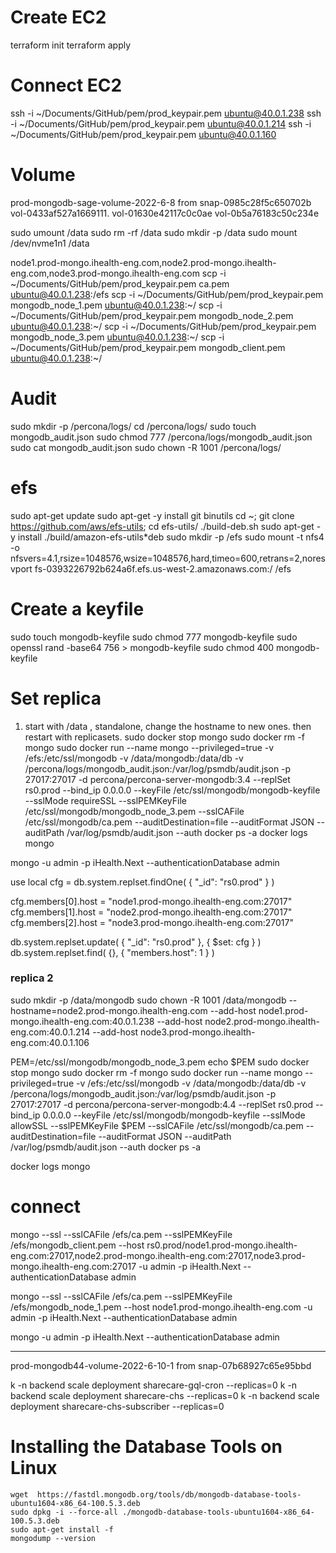 # Create EC2
  terraform init
  terraform apply  

# Connect EC2
  ssh -i ~/Documents/GitHub/pem/prod_keypair.pem ubuntu@40.0.1.238
  ssh -i ~/Documents/GitHub/pem/prod_keypair.pem ubuntu@40.0.1.214
  ssh -i ~/Documents/GitHub/pem/prod_keypair.pem ubuntu@40.0.1.160

# Volume
  prod-mongodb-sage-volume-2022-6-8 from snap-0985c28f5c650702b
  vol-0433af527a1669111.
vol-01630e42117c0c0ae
vol-0b5a76183c50c234e

sudo umount /data
sudo rm -rf /data
sudo mkdir -p /data
sudo mount /dev/nvme1n1 /data


node1.prod-mongo.ihealth-eng.com,node2.prod-mongo.ihealth-eng.com,node3.prod-mongo.ihealth-eng.com
scp  -i ~/Documents/GitHub/pem/prod_keypair.pem ca.pem  ubuntu@40.0.1.238:/efs
scp  -i ~/Documents/GitHub/pem/prod_keypair.pem mongodb_node_1.pem  ubuntu@40.0.1.238:~/
scp  -i ~/Documents/GitHub/pem/prod_keypair.pem mongodb_node_2.pem  ubuntu@40.0.1.238:~/
scp  -i ~/Documents/GitHub/pem/prod_keypair.pem mongodb_node_3.pem  ubuntu@40.0.1.238:~/
scp  -i ~/Documents/GitHub/pem/prod_keypair.pem mongodb_client.pem  ubuntu@40.0.1.238:~/

# Audit
sudo mkdir -p /percona/logs/
cd /percona/logs/
sudo touch mongodb_audit.json
sudo chmod 777 /percona/logs/mongodb_audit.json
sudo cat mongodb_audit.json
sudo chown -R 1001 /percona/logs/ 

# efs
sudo apt-get update
sudo apt-get -y install git binutils
cd ~; git clone https://github.com/aws/efs-utils; cd efs-utils/
./build-deb.sh
sudo apt-get -y install ./build/amazon-efs-utils*deb
sudo mkdir  -p /efs
sudo mount -t nfs4 -o nfsvers=4.1,rsize=1048576,wsize=1048576,hard,timeo=600,retrans=2,noresvport fs-0393226792b624a6f.efs.us-west-2.amazonaws.com:/ /efs


# Create a keyfile
sudo touch  mongodb-keyfile
sudo chmod 777 mongodb-keyfile
sudo openssl rand -base64 756 > mongodb-keyfile
sudo chmod 400  mongodb-keyfile

# Set replica
1. start with /data , standalone, change the hostname to new ones. then restart with replicasets.
sudo docker stop mongo
sudo docker rm -f mongo 
sudo docker run --name mongo --privileged=true -v /efs:/etc/ssl/mongodb -v /data/mongodb:/data/db -v /percona/logs/mongodb_audit.json:/var/log/psmdb/audit.json -p 27017:27017 -d percona/percona-server-mongodb:3.4 --replSet rs0.prod  --bind_ip 0.0.0.0  --keyFile /etc/ssl/mongodb/mongodb-keyfile  --sslMode requireSSL --sslPEMKeyFile /etc/ssl/mongodb/mongodb_node_3.pem --sslCAFile /etc/ssl/mongodb/ca.pem --auditDestination=file --auditFormat JSON --auditPath /var/log/psmdb/audit.json --auth 
docker ps -a
docker logs mongo 


mongo -u admin -p iHealth.Next --authenticationDatabase admin


use local
cfg = db.system.replset.findOne( { "_id": "rs0.prod" } )

cfg.members[0].host = "node1.prod-mongo.ihealth-eng.com:27017"
cfg.members[1].host = "node2.prod-mongo.ihealth-eng.com:27017"
cfg.members[2].host = "node3.prod-mongo.ihealth-eng.com:27017"

db.system.replset.update( { "_id": "rs0.prod" }, { $set: cfg } )
db.system.replset.find( {}, { "members.host": 1 } )

### replica 2 
sudo mkdir -p /data/mongodb
sudo chown -R 1001 /data/mongodb
 --hostname=node2.prod-mongo.ihealth-eng.com  --add-host node1.prod-mongo.ihealth-eng.com:40.0.1.238  --add-host node2.prod-mongo.ihealth-eng.com:40.0.1.214  --add-host node3.prod-mongo.ihealth-eng.com:40.0.1.106

PEM=/etc/ssl/mongodb/mongodb_node_3.pem
echo $PEM
sudo docker stop mongo
sudo docker rm -f mongo 
sudo docker run --name mongo --privileged=true -v /efs:/etc/ssl/mongodb -v /data/mongodb:/data/db -v /percona/logs/mongodb_audit.json:/var/log/psmdb/audit.json -p 27017:27017 -d percona/percona-server-mongodb:4.4 --replSet rs0.prod  --bind_ip 0.0.0.0  --keyFile /etc/ssl/mongodb/mongodb-keyfile  --sslMode allowSSL --sslPEMKeyFile $PEM --sslCAFile /etc/ssl/mongodb/ca.pem --auditDestination=file --auditFormat JSON --auditPath /var/log/psmdb/audit.json --auth 
docker ps -a

docker logs mongo


# connect
mongo --ssl --sslCAFile /efs/ca.pem  --sslPEMKeyFile /efs/mongodb_client.pem --host rs0.prod/node1.prod-mongo.ihealth-eng.com:27017,node2.prod-mongo.ihealth-eng.com:27017,node3.prod-mongo.ihealth-eng.com:27017 -u admin -p iHealth.Next --authenticationDatabase admin

mongo --ssl --sslCAFile /efs/ca.pem  --sslPEMKeyFile /efs/mongodb_node_1.pem --host  node1.prod-mongo.ihealth-eng.com -u admin -p iHealth.Next --authenticationDatabase admin

mongo -u admin -p iHealth.Next --authenticationDatabase admin


------
  prod-mongodb44-volume-2022-6-10-1 from snap-07b68927c65e95bbd

k -n backend scale deployment sharecare-gql-cron --replicas=0
k -n backend scale deployment sharecare-chs   --replicas=0
k -n backend scale deployment sharecare-chs-subscriber   --replicas=0


# Installing the Database Tools on Linux
```
wget  https://fastdl.mongodb.org/tools/db/mongodb-database-tools-ubuntu1604-x86_64-100.5.3.deb
sudo dpkg -i --force-all ./mongodb-database-tools-ubuntu1604-x86_64-100.5.3.deb 
sudo apt-get install -f
mongodump --version
```
